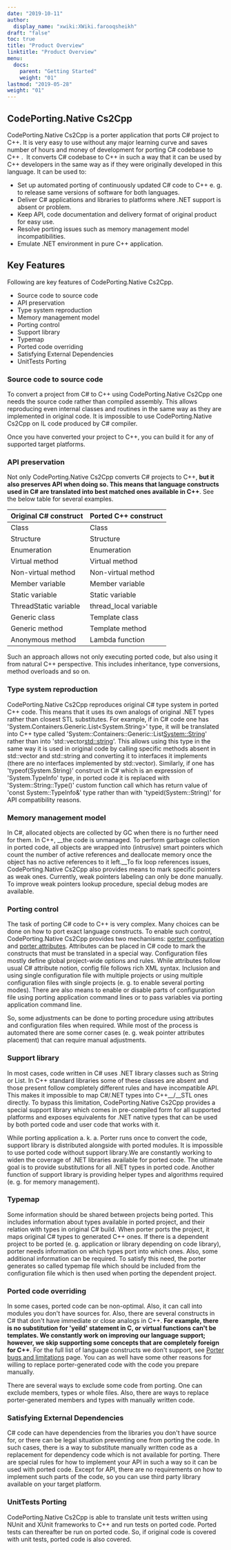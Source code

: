 ```yaml
---
date: "2019-10-11"
author:
  display_name: "xwiki:XWiki.farooqsheikh"
draft: "false"
toc: true
title: "Product Overview"
linktitle: "Product Overview"
menu:
  docs:
    parent: "Getting Started"
    weight: "01"
lastmod: "2019-05-28"
weight: "01"
---
```


## CodePorting.Native Cs2Cpp ##

CodePorting.Native Cs2Cpp is a porter application that ports C# project to C++. It is very easy to use without any major learning curve and saves number of hours and money of development for porting C# codebase to C++ .  It converts C# codebase to C++ in such a way that it can be used by C++ developers in the same way as if they were originally developed in this language. It can be used to:

* Set up automated porting of continuously updated C# code to C++ e. g. to release same versions of software for both languages.
* Deliver C# applications and libraries to platforms where .NET support is absent or problem.
* Keep API, code documentation and delivery format of original product for easy use.
* Resolve porting issues such as memory management model incompatibilities.
* Emulate .NET environment in pure C++ application.

## Key Features ##

Following are key features of CodePorting.Native Cs2Cpp.


* Source code to source code
* API preservation
* Type system reproduction
* Memory management model
* Porting control
* Support library
* Typemap
* Ported code overriding
* Satisfying External Dependencies
* UnitTests Porting

### Source code to source code ###

To convert a project from C# to C++ using CodePorting.Native Cs2Cpp one needs the source code rather than compiled assembly. This allows reproducing even internal classes and routines in the same way as they are implemented in original code. It is impossible to use CodePorting.Native Cs2Cpp on IL code produced by C# compiler.

Once you have converted your project to C++, you can build it for any of supported target platforms.

### API preservation ###

Not only CodePorting.Native Cs2Cpp converts C# projects to C++, __but it also preserves API when doing so. This means that language constructs used in C# are translated into best matched ones available in C++__. See the below table for several examples.

| Original C# construct| Ported C++ construct
---| ---|
| Class | Class
| Structure | Structure
| Enumeration | Enumeration
| Virtual method | Virtual method
| Non-virtual method | Non-virtual method
| Member variable | Member variable
| Static variable | Static variable
| ThreadStatic variable | thread_local variable
| Generic class | Template class
| Generic method | Template method
| Anonymous method | Lambda function

Such an approach allows not only executing ported code, but also using it from natural C++ perspective. This includes inheritance, type conversions, method overloads and so on.

### Type system reproduction ###

CodePorting.Native Cs2Cpp reproduces original C# type system in ported C++ code. This means that it uses its own analogs of original .NET types rather than closest STL substitutes. For example, if in C# code one has 'System.Containers.Generic.List<System.String>' type, it will be translated into C++ type called 'System::Containers::Generic::List<System::String>' rather than into 'std::vector<std::string>'. This allows using this type in the same way it is used in original code by calling specific methods absent in std::vector and std::string and converting it to interfaces it implements (there are no interfaces implemented by std::vector). Similarly, if one has 'typeof(System.String)' construct in C# which is an expression of 'System.TypeInfo' type, in ported code it is replaced with 'System::String::Type()' custom function call which has return value of 'const System::TypeInfo&' type rather than with 'typeid(System::String)' for API compatibility reasons.

### Memory management model ###

In C#, allocated objects are collected by GC when there is no further need for them. In C++, __the code is unmanaged. To perform garbage collection in ported code, all objects are wrapped into (intrusive) smart pointers which count the number of active references and deallocate memory once the object has no active references to it left.__To fix loop references issues, CodePorting.Native Cs2Cpp also provides means to mark specific pointers as weak ones. Currently, weak pointers labeling can only be done manually. To improve weak pointers lookup procedure, special debug modes are available.

### Porting control ###

The task of porting C# code to C++ is very complex. Many choices can be done on how to port exact language constructs. To enable such control, CodePorting.Native Cs2Cpp provides two mechanisms: [porter configuration](/native/cs2cpp/developer-guide/codeporting-native-cs2cpp-configuration-file/) and [porter attributes](/native/cs2cpp/developer-guide/codeporting-native-cs2cpp-attributes/). Attributes can be placed in C# code to mark the constructs that must be translated in a special way. Configuration files mostly define global project-wide options and rules. While attributes follow usual C# attribute notion, config file follows rich XML syntax. Inclusion and using single configuration file with multiple projects or using multiple configuration files with single projects (e. g. to enable several porting modes). There are also means to enable or disable parts of configuration file using porting application command lines or to pass variables via porting application command line.

So, some adjustments can be done to porting procedure using attributes and configuration files when required. While most of the process is automated there are some corner cases (e. g. weak pointer attributes placement) that can require manual adjustments.

### Support library ###

In most cases, code written in C# uses .NET library classes such as String or List. In C++ standard libraries some of these classes are absent and those present follow completely different rules and have incompatible API. This makes it impossible to map C#/.NET types into C++__/__STL ones directly. To bypass this limitation, CodePorting.Native Cs2Cpp provides a special support library which comes in pre-compiled form for all supported platforms and exposes equivalents for .NET native types that can be used by both ported code and user code that works with it.

While porting application a. k. a. Porter runs once to convert the code, support library is distributed alongside with ported modules. It is impossible to use ported code without support library.We are constantly working to widen the coverage of .NET libraries available for ported code. The ultimate goal is to provide substitutions for all .NET types in ported code. Another function of support library is providing helper types and algorithms required (e. g. for memory management).

### Typemap ###

Some information should be shared between projects being ported. This includes information about types available in ported project, and their relation with types in original C# build. When porter ports the project, it maps original C# types to generated C++ ones. If there is a dependent project to be ported (e. g. application or library depending on code library), porter needs information on which types port into which ones. Also, some additional information can be required. To satisfy this need, the porter generates so called typemap file which should be included from the configuration file which is then used when porting the dependent project.

### Ported code overriding ###

In some cases, ported code can be non-optimal. Also, it can call into modules you don't have sources for. Also, there are several constructs in C# that don't have immediate or close analogs in C++. __For example, there is no substitution for 'yeild' statement in C, or virtual functions can't be templates. We constantly work on improving our language support; however, we skip supporting some concepts that are completely foreign for C++__. For the full list of language constructs we don't support, see [Porter bugs and limitations](/native/cs2cpp/developer-guide/limitations-and-bugs/porter-limitations-and-bugs/) page. You can as well have some other reasons for willing to replace porter-generated code with the code you prepare manually.

There are several ways to exclude some code from porting. One can exclude members, types or whole files. Also, there are ways to replace porter-generated members and types with manually written code.

### Satisfying External Dependencies ###

C# code can have dependencies from the libraries you don't have source for, or there can be legal situation preventing one from porting the code. In such cases, there is a way to substitute manually written code as a replacement for dependency code which is not available for porting. There are special rules for how to implement your API in such a way so it can be used with ported code. Except for API, there are no requirements on how to implement such parts of the code, so you can use third party library available on your target platform.

### UnitTests Porting ###

CodePorting.Native Cs2Cpp is able to translate unit tests written using NUnit and XUnit frameworks to C++ and run tests on ported code. Ported tests can thereafter be run on ported code. So, if original code is covered with unit tests, ported code is also covered.
